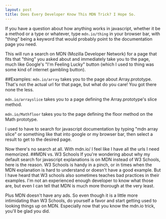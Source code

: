 ```yaml
---
layout: post
title: Does Every Developer Know This MDN Trick? I Hope So.
---
```


If you have a question about how anything works in javascript, whether it be a method or a type or whatever, type `mdn.io/thing` in your browser bar, with "thing" being a keyword that would probably point to the documentation page you need.

This will run a search on MDN (Mozilla Developer Network) for a page that fits that "thing" you asked about and immediately take you to the page, much like Google's "I'm Feeling Lucky" button (which I used to thing was some kind of internet gambling button).

##Examples:
`mdn.io/array` takes you to the page about Array.prototype. That's not the actual url for that page, but what do you care! You got there none the less.

`mdn.io/arrayslice` takes you to a page defining the Array.prototype's slice method.

`mdn.io/Mathfloor` takes you to the page defining the floor method on the Math prototype.

I used to have to search for javascript documentation by typing "mdn array slice" or something like that into google or my browser bar, then select a result to get to the desired page.

Now there's no search at all. With mdn.io/ I feel like I have all the urls I need memorized.
##MDN vs. W3 Schools
If you're wondering about why my default search for javascript explanations is on MDN instead of W3 Schools, here is the reason. W3 Schools is handy in a pinch, or in times when the MDN explanation is hard to understand or doesn't have a good example. But I have heard that W3 schools also sometimes teaches bad practices in their examples. I'm not an experienced enough developer to know what those are, but even I can tell that MDN is much more thorough at the very least.

Plus MDN doesn't have any ads. So even though it is a little more intimidating than W3 Schools, do yourself a favor and start getting used to looking things up on MDN. Especially now that you know the mdn.io trick, you'll be glad you did.